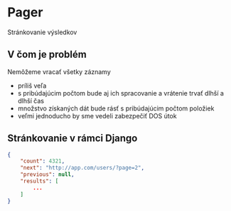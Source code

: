 # Pager

Stránkovanie výsledkov

## V čom je problém

Nemôžeme vracať všetky záznamy

* príliš veľa
* s pribúdajúcim počtom bude aj ich spracovanie a vrátenie trvať dlhší a dlhší čas
* množstvo získaných dát bude rásť s pribúdajúcim počtom položiek
* veľmi jednoducho by sme vedeli zabezpečiť DOS útok


## Stránkovanie v rámci Django

```json
{
    "count": 4321,
    "next": "http://app.com/users/?page=2",
    "previous": null,
    "results": [
        ...
    ]
}
```

